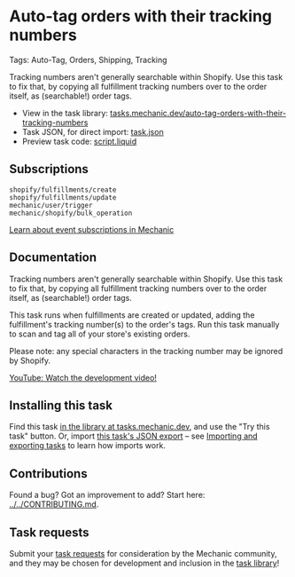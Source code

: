 # Auto-tag orders with their tracking numbers

Tags: Auto-Tag, Orders, Shipping, Tracking

Tracking numbers aren't generally searchable within Shopify. Use this task to fix that, by copying all fulfillment tracking numbers over to the order itself, as (searchable!) order tags.

* View in the task library: [tasks.mechanic.dev/auto-tag-orders-with-their-tracking-numbers](https://tasks.mechanic.dev/auto-tag-orders-with-their-tracking-numbers)
* Task JSON, for direct import: [task.json](../../tasks/auto-tag-orders-with-their-tracking-numbers.json)
* Preview task code: [script.liquid](./script.liquid)

## Subscriptions

```liquid
shopify/fulfillments/create
shopify/fulfillments/update
mechanic/user/trigger
mechanic/shopify/bulk_operation
```

[Learn about event subscriptions in Mechanic](https://learn.mechanic.dev/core/tasks/subscriptions)

## Documentation

Tracking numbers aren't generally searchable within Shopify. Use this task to fix that, by copying all fulfillment tracking numbers over to the order itself, as (searchable!) order tags.

This task runs when fulfillments are created or updated, adding the fulfillment's tracking number(s) to the order's tags. Run this task manually to scan and tag all of your store's existing orders.

Please note: any special characters in the tracking number may be ignored by Shopify.

[YouTube: Watch the development video!](https://youtu.be/qNsdDaPYl24)

## Installing this task

Find this task [in the library at tasks.mechanic.dev](https://tasks.mechanic.dev/auto-tag-orders-with-their-tracking-numbers), and use the "Try this task" button. Or, import [this task's JSON export](../../tasks/auto-tag-orders-with-their-tracking-numbers.json) – see [Importing and exporting tasks](https://learn.mechanic.dev/core/tasks/import-and-export) to learn how imports work.

## Contributions

Found a bug? Got an improvement to add? Start here: [../../CONTRIBUTING.md](../../CONTRIBUTING.md).

## Task requests

Submit your [task requests](https://mechanic.canny.io/task-requests) for consideration by the Mechanic community, and they may be chosen for development and inclusion in the [task library](https://tasks.mechanic.dev/)!
